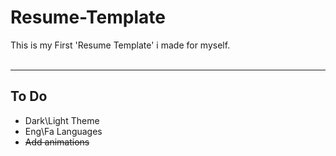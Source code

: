 # Resume-Template

This is my First 'Resume Template' i made for myself.
<br />
<br />

---

## To Do

- Dark\Light Theme
- Eng\Fa Languages
- ~~Add animations~~
